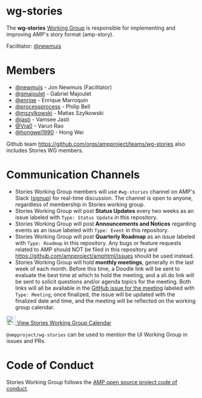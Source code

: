 # wg-stories
The **wg-stories** [Working Group](https://github.com/ampproject/meta/blob/master/GOVERNANCE.md#working-groups) is responsible for implementing and improving AMP's story format (amp-story).

Facilitator: [@newmuis](https://github.com/newmuis)

# Members
* [@newmuis](https://github.com/newmuis) - Jon Newmuis (Facilitator)
* [@gmajoulet](https://github.com/gmajoulet) - Gabriel Majoulet
* [@enriqe](https://github.com/enriqe) - Enrique Marroquin
* [@processprocess](https://github.com/processprocess) - Philip Bell
* [@mszylkowski](https://github.com/mszylkowski) - Matias Szylkowski
* [@jasti](https://github.com/jasti) - Vamsee Jasti
* [@Vra0](https://github.com/Vra0) - Varun Rao
* [@hongwei1990](https://github.com/hongwei1990) - Hong Wei

Github team https://github.com/orgs/ampproject/teams/wg-stories also includes Stories WG members.

# Communication Channels
* Stories Working Group members will use `#wg-stories` channel on AMP's Slack ([signup](https://docs.google.com/forms/d/e/1FAIpQLSd83J2IZA6cdR6jPwABGsJE8YL4pkypAbKMGgUZZriU7Qu6Tg/viewform?fbzx=4406980310789882877)) for real-time discussion. The channel is open to anyone, regardless of membership in Stories working group.
* Stories Working Group will post **Status Updates** every two weeks as an issue labeled with `Type: Status Update` in this repository.
* Stories Working Group will post **Announcements and Notices** regarding events as an issue labeled with `Type: Event` in this repository.
* Stories Working Group will post **Quarterly Roadmap** as an issue labeled with `Type: Roadmap` in this repository.
Any bugs or feature requests related to AMP should NOT be filed in this repository and https://github.com/ampproject/amphtml/issues should be used instead.
* Stories Working Group will hold **monthly meetings**, generally in the last week of each month.  Before this time, a Doodle link will be sent to evaluate the best time at which to hold the meeting, and a sli.do link will be sent to solicit questions and/or agenda topics for the meeting.  Both links will all be available in the [GitHub issue for the meeting](https://github.com/ampproject/wg-stories/labels/Type%3A%20Meeting) labeled with `Type: Meeting`; once finalized, the issue will be updated with the finalized date and time, and the meeting will be reflected on the working group calendar.

<a href="https://calendar.google.com/calendar/embed?src=amp.dev_1u3r62nini46cl2pf4c1kdiad8%40group.calendar.google.com" target="wg-stories-cal">
  <img src="https://calendar.google.com/googlecalendar/images/favicon_v2018_256.png" alt="Calendar icon" width="24" height="24">
  View Stories Working Group Calendar
</a>

`@ampproject/wg-stories` can be used to mention the UI Working Group in issues and PRs.

# Code of Conduct
Stories Working Group follows the [AMP open source project code of conduct](https://github.com/ampproject/meta/blob/master/CODE_OF_CONDUCT.md).
